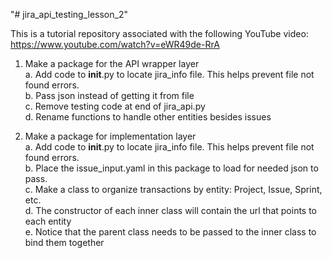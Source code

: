 "# jira_api_testing_lesson_2" 

This is a tutorial repository associated with the following YouTube video: https://www.youtube.com/watch?v=eWR49de-RrA  

1) Make a package for the API wrapper layer  
  a. Add code to __init__.py to locate jira_info file.  This helps prevent file not found errors.  
  b. Pass json instead of getting it from file  
  c. Remove testing code at end of jira_api.py  
  d. Rename functions to handle other entities besides issues  
 
2) Make a package for implementation layer  
  a. Add code to __init__.py to locate jira_info file.  This helps prevent file not found errors.  
  b. Place the issue_input.yaml in this package to load for needed json to pass.  
  c. Make a class to organize transactions by entity:  Project, Issue, Sprint, etc.   
  d. The constructor of each inner class will contain the url that points to each entity  
  e. Notice that the parent class needs to be passed to the inner class to bind them together  
  
